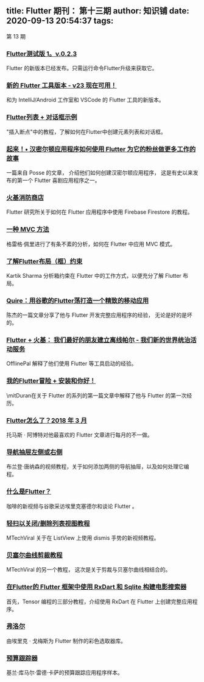 
title: Flutter 期刊： 第十三期
author: 知识铺
date: 2020-09-13 20:54:37
tags: 
---
  第 13 期

### [Flutter测试版 1。v.0.2.3](https://zshipu.com/t?url=https://groups.google.com/forum/#!topic/flutter-dev/YgSaubUXfOA)

Flutter 的新版本已经发布。只需运行命令Flutter升级来获取它。

### [新的 Flutter 工具版本 - v23 现在可用！](https://zshipu.com/t?url=https://groups.google.com/forum/#!topic/flutter-dev/E15CK8Eq8GM)

和为 IntelliJ/Android 工作室和 VSCode 的 Flutter 工具的新版本。

### [Flutter列表 + 对话框示例](https://zshipu.com/t?url=https://insertbreakpoint.wordpress.com/2018/03/28/flutter-list-dialog-example/)

"插入断点"中的教程，了解如何在Flutter中创建元素列表和对话框。

### [起来！• 汉密尔顿应用程序如何使用 Flutter 为它的粉丝做更多工作的故事](https://zshipu.com/t?url=https://blog.goposse.com/rise-up-the-story-of-how-the-hamilton-app-uses-flutter-to-do-more-for-its-fans-1d9cd76f95f1)

一篇来自 Posse 的文章， 介绍他们如何创建汉密尔顿应用程序， 这是有史以来发布的第一个 Flutter 喜剧应用程序之一。

### [火基消防商店](https://zshipu.com/t?url=https://flutter.institute/firebase-firestore/)

Flutter 研究所关于如何在 Flutter 应用程序中使用 Firebase Firestore 的教程。

### [一种 MVC 方法](https://zshipu.com/t?url=https://proandroiddev.com/mvc-in-flutter-ebfba2a78842)

格雷格·佩里进行了有条不紊的分析，如何在 Flutter 中应用 MVC 模式。

### [了解Flutter布局（框）约束](https://zshipu.com/t?url=https://medium.com/@Kartik1607/understanding-flutter-layout-box-constraints-292cc0d5e807)

Kartik Sharma 分析箱约束在 Flutter 中的工作方式，以便充分了解 Flutter 布局。

### [Quire：用谷歌的Flutter荡打造一个精致的移动应用](https://zshipu.com/t?url=https://proandroiddev.com/quire-building-a-sophisticated-mobile-app-with-googles-flutter-2770065284d6)

陈杰的一篇文章分享了他与 Flutter 开发完整应用程序的经验， 无论是好的是坏的。

### [Flutter + 火基： 我们最好的朋友建立离线帕尔 - 我们新的世界统治活动服务](https://zshipu.com/t?url=https://medium.com/offlinepal/flutter-firebase-our-best-friends-for-building-offlinepal-our-new-world-domination-activity-8a37268eaf1d)

OfflinePal 解释了他们使用 Flutter 等工具启动的经验。

### [我的Flutter冒险 + 安装和你好！](https://zshipu.com/t?url=https://medium.com/@durannumit/my-flutter-adventure-installation-and-hello-5eee6d1ff5ee)

\mitDuran在关于 Flutter 的系列的第一篇文章中解释了他与 Flutter 的第一次经历。

### [Flutter怎么了？2018 年 3 月](https://zshipu.com/t?url=https://triskell.github.io/2018/03/30/Whats-up-Flutter-March-2018.html)

托马斯 · 阿博特对他最喜欢的 Flutter 文章进行每月的不一做。

### [导航抽屉左侧或右侧](https://zshipu.com/t?url=https://youtu.be/BIfufmDiTN0)

布兰登·唐纳森的视频教程，关于如何添加两侧的导航抽屉，以及如何处理它编程。

### [什么是Flutter？](https://zshipu.com/t?url=https://youtu.be/h7HOt3Jb1Ts)

咖啡的新视频与谷歌采访埃里克塞德尔和谈论 Flutter 。

### [轻扫以关闭/删除列表视图教程](https://zshipu.com/t?url=https://youtu.be/AzOONgeCVKg)

MTechViral 关于在 ListView 上使用 dismis 手势的新视频教程。

### [贝塞尔曲线剪裁教程](https://zshipu.com/t?url=https://youtu.be/LnUhNTUl3Mc)

MTechViral 的另一个教程， 这次是关于剪裁与贝塞尔曲线相结合的。

### [在Flutter的 Flutter 框架中使用 RxDart 和 Sqlite 构建电影搜索器](https://zshipu.com/t?url=https://youtu.be/P_HFQnHsQc0)

首先，Tensor 编程的三部分教程，介绍使用 RxDart 在 Flutter 上创建完整应用程序。

### [弗洛尔](https://zshipu.com/t?url=https://github.com/rxlabz/flor)

由埃里克 · 戈梅斯为 Flutter 制作的彩色选取器库。

### [预算跟踪器](https://zshipu.com/t?url=https://github.com/kiranreddykasa/budget-tracker-ui)

基兰·库马尔·雷德·卡萨的预算跟踪应用程序样本。
